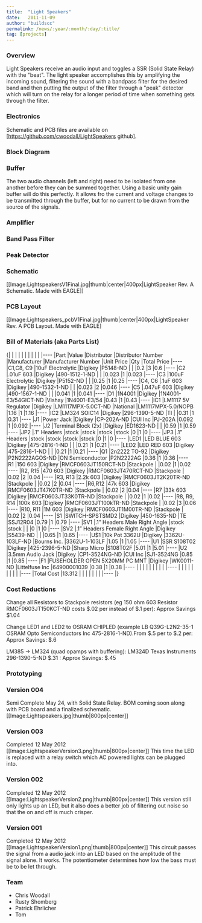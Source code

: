 ```yaml
---
title:  "Light Speakers"
date:   2011-11-09
author: "buildscc"
permalink: /news/:year/:month/:day/:title/
tag: [projects]
---
```


### Overview
Light Speakers receive an audio input and toggles a SSR (Solid State Relay) with the "beat". The light speaker accomplishes this by amplifying the incoming sound, filtering the sound with a bandpass filter for the desired band and then putting the output of the filter through a "peak" detector which will turn on the relay for a longer period of time when something gets through the filter.

### Electronics
Schematic and PCB files are available on [https://github.com/cwoodall/LightSpeakers github].

### Block Diagram

### Buffer
The two audio channels (left and right) need to be isolated from one another before they can be summed together. Using a basic unity gain buffer will do this perfectly. It allows fro the current and voltage changes to be transmitted through the buffer, but for no current to be drawn from the source of the signals.

### Amplifier

### Band Pass Filter

### Peak Detector

### Schematic
[[Image:LightspeakersV1Final.jpg|thumb|center|400px|LightSpeaker Rev. A Schematic. Made with EAGLE]]

### PCB Layout
[[Image:Lightspeakers_pcbV1Final.jpg|thumb|center|400px|LightSpeaker Rev. A PCB Layout. Made with EAGLE]

### Bill of Materials (aka Parts List)

{| | | | | | | | | | |---- |Part |Value |Distributor |Distributor Number |Manufacturer |Manufacturer Number |Unit Price |Qty |Total Price |---- |C1,C8, C9 |10uF Electrolytic |Digikey |P5148-ND | | |0.2 |3 |0.6 |---- |C2 |.01uF 603 |Digikey |490-1512-1-ND | | |0.023 |1 |0.023 |---- |C3 |100uF Electrolytic |Digikey |P5152-ND | | |0.25 |1 |0.25 |---- |C4, C6 |.1uF 603 |Digikey |490-1532-1-ND | | |0.023 |2 |0.046 |---- |C5 |.047uF 603 |Digikey |490-1567-1-ND | | |0.041 |1 |0.041 |---- |D1 |1N4001 |Digikey |1N4001-E3/54GICT-ND |Vishay |1N4001-E3/54 |0.43 |1 |0.43 |---- |IC1 |LM1117 5V Regulator |Digikey |LM1117MPX-5.0CT-ND |National |LM1117MPX-5.0/NOPB |1.16 |1 |1.16 |---- |IC2 |LM324 SOIC14 |Digikey |296-1390-5-ND |TI | |0.31 |1 |0.31 |---- |J1 |Power Jack |Digikey |CP-202A-ND |CUI Inc |PJ-202A |0.092 |1 |0.092 |---- |J2 |Terminal Block (2x) |Digikey |ED1623-ND | | |0.59 |1 |0.59 |---- |JP2 |.1” Headers |stock |stock |stock |stock |0 |1 |0 |---- |JP3 |.1” Headers |stock |stock |stock |stock |0 |1 |0 |---- |LED1 |LED BLUE 603 |Digikey |475-2816-1-ND | | |0.21 |1 |0.21 |---- |LED2 |LED RED 603 |Digikey |475-2816-1-ND | | |0.21 |1 |0.21 |---- |Q1 |2n2222 TO-92 |Digikey |P2N2222AGOS-ND |ON Semiconductor |P2N2222AG |0.36 |1 |0.36 |---- |R1 |150 603 |Digikey |RMCF0603JT150RCT-ND |Stackpole | |0.02 |1 |0.02 |---- |R2, R15 |470 603 |Digikey |RMCF0603JT470RCT-ND |Stackpole | |0.02 |2 |0.04 |---- |R3, R13 |2.2k 603 |Digikey |RMCF0603JT2K20TR-ND |Stackpole | |0.02 |2 |0.04 |---- |R6,R12 |47k 603 |Digikey |RMCF0603JT47K0TR-ND |Stackpole | |0.02 |2 |0.04 |---- |R7 |33k 603 |Digikey |RMCF0603JT33K0TR-ND |Stackpole | |0.02 |1 |0.02 |---- |R8, R9, R14 |100k 603 |Digikey |RMCF0603JT100kTR-ND |Stackpole | |0.02 |3 |0.06 |---- |R10, R11 |1M 603 |Digikey |RMCF0603JT1M00TR-ND |Stackpole | |0.02 |2 |0.04 |---- |S1 |SWITCH-SPSTSMD2 |Digikey |450-1635-ND |TE |SSJ12R04 |0.79 |1 |0.79 |---- |SV1 |.1” Headers Male Right Angle |stock |stock | | |0 |1 |0 |---- |SV2 |.1” Headers Female Right Angle |Digikey |S5439-ND | | |0.65 |1 |0.65 |---- |U$1 |10k Pot 3362U |Digikey |3362U-103LF-ND |Bourns Inc. |3362U-1-103LF |1.05 |1 |1.05 |---- |U1 |SSR S108T02 |Digikey |425-2396-5-ND |Sharp Micro |S108T02F |5.01 |1 |5.01 |---- |U2 |3.5mm Audio Jack |Digikey |CP1-3524NG-ND |CUI Inc |SJ1-3524NG |0.85 |1 |0.85 |---- |F1 |FUSEHOLDER OPEN 5X20MM PC MNT |Digikey |WK0011-ND |Littelfuse Inc |64900001039 |0.38 |1 |0.38 |---- | | | | | | | | | |---- | | | | | | | | | |---- |Total Cost |13.312 | | | | | | | |---- |}

### Cost Reductions
Change all Resistors to Stackpole resistors (eg 150 ohm 603 Resistor RMCF0603JT150KCT-ND costs $.02 per instead of $.1 per): Approx Savings $1.04

Change LED1 and LED2 to OSRAM CHIPLED (example LB Q39G-L2N2-35-1 OSRAM Opto Semiconductors Inc 475-2816-1-ND).From $.5 per to $.2 per: Approx Savings: $.6

LM385 -> LM324 (quad opamps with buffering): LM324D Texas Instruments 296-1390-5-ND $.31 : Approx Savings: $.45

### Prototyping

### Version 004
Semi Complete May 24, with Solid State Relay. BOM coming soon along with PCB board and a finalized schematic. [[Image:Lightspeakers.jpg|thumb|800px|center]]

### Version 003
Completed 12 May 2012 [[Image:LightspeakerVersion3.png|thumb|800px|center]] This time the LED is replaced with a relay switch which AC powered lights can be plugged into.

### Version 002
Completed 12 May 2012 [[Image:LightspeakerVersion2.png|thumb|800px|center]] This version still only lights up an LED, but it also does a better job of filtering out noise so that the on and off is much crisper.

### Version 001
Completed 12 May 2012 [[Image:LightspeakerVersion1.png|thumb|800px|center]] This circuit passes the signal from a audio jack into an LED based on the amplitude of the signal alone. It works. The potentiometer determines how low the bass must be to be let through.

### Team
* Chris Woodall
* Rusty Shomberg
* Patrick Ehrlicher
* Tom
